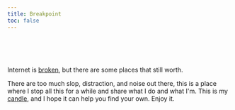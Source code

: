 ```yaml
---
title: Breakpoint
toc: false
---
```


<br>
<br>
<br>

Internet is [broken](https://en.wikipedia.org/wiki/Dead_Internet_theory), but there are some places that still worth.

There are too much slop, distraction, and noise out there, this is a place where I stop all this for a while and share what I do and what I'm. This is my [candle](https://en.wikipedia.org/wiki/The_Demon-Haunted_World), and I hope it can help you find your own. Enjoy it.
